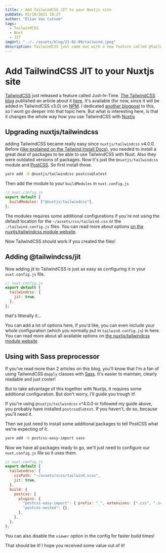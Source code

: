 ```yaml
---
title: ⚡ Add TailwindCSS JIT to your Nuxtjs site
pubDate: 03/18/2021 18:27
author: "Elian Van Cutsem"
tags:
  - TailwindCSS
  - Nuxt
  - JIT
imgUrl: "../../assets/blog/21-02-09/tailwind.jpeg"
description: TailwindCSS just came out with a new feature called @tailwindcss/jit. here's how you can add it to your Nuxt site.
---
```


# Add TailwindCSS JIT to your Nuxtjs site

[TailwindCSS](https://tailwindcss.com) just released a feature called Just-In-Time. [The TailwindCSS blog](https://tailwindcss.com/blog/) published an article about it [here](https://tailwindcss.com/blog/just-in-time-the-next-generation-of-tailwind-css). It's available (for now, since it will be added in TailwindCSS v3.0) on [NPM](https://www.npmjs.com/package/@tailwindcss/jit). I dedicated [another blogpost](https://www.elian.codes/blog/21-03-16-what-is-tailwindcss-jit-and-how-to-use-it/) to this, so I wont go deeper into that topic here. But what is interesting here, is that it changes the whole way how you use TailwindCSS with [Nuxtjs](https://nuxtjs.org)

## Upgrading nuxtjs/tailwindcss

adding TailwindCSS became really easy since `nuxtjs/tailwindcss` v4.0.0. Before ([like explained on the Tailwind Install Docs](https://tailwindcss.com/docs/guides/nuxtjs)), you needed to install a great deal of packages to be able to use TailwindCSS with Nuxt. Also they were outdated versions of packages. Now it's just the `@nuxtjs/tailwindcss` module and [PostCSS](https://postcss.org/). So first install those.

```bash
yarn add -D @nuxtjs/tailwindcss postcss@latest
```

Then add the module to your `buildModules` in `nuxt.config.js`

```js
// nuxt.config.js
export default {
  buildModules: ["@nuxtjs/tailwindcss"],
};
```

The modules requires some additional configurations if you're not using the default location for the `~/assets/css/tailwind.css` or the `./tailwind.config.js` files. You can read more about options [on the nuxtjs/tailwindcss module website](https://tailwindcss.nuxtjs.org/options).

Now TailwindCSS should work if you created the files!

## Adding @tailwindcss/jit

Now adding jit to TailwindCSS is just as easy as configuring it in your `nuxt.config.js` file.

```js
// nuxt.config.js
export default {
  tailwindcss: {
    jit: true,
  },
};
```

that's litterally it...

You can add a lot of options here, if you'd like, you can even include your whole configuration (which you normally put in `tailwind.config.js`) in here. You can read more about all available options on [the nuxtjs/tailwindcss module website](https://tailwindcss.nuxtjs.org/)

## Using with Sass preprocessor

If you've read more than 2 articles on this blog, you'll know that I'm a fan of using TailwindCSS `@apply` classes with [Sass](https://sass-lang.com). It's easier to maintain, clearly readable and just cooler!

But to take advantage of this together with Nuxtjs, it requires some additional configuration. But don't worry, I'll guide you trough it!

If you're using `@nuxtjs/tailwindcss` v^4.0.0 or followed my guide above, you probably have installed `postcss@latest`. If you haven't, do so, because you'll need it.

Then we just need to install some additional packages to tell PostCSS what we're expecting of it.

```bash
yarn add -D postcss-easy-import sass
```

Now we have all packages ready to go, we'll just need to configure our `nuxt.config.js` file so it uses them.

```js
// nuxt.config.js
export default {
  tailwindcss: {
    cssPath: "~/assets/scss/tailwind.scss",
    jit: true,
  },
  build: {
    postcss: {
      plugins: {
        "postcss-easy-import": { prefix: "_", extensions: [".css", ".scss"] },
        "postcss-nested": {},
      },
    },
  },
};
```

You can also disable the `viewer` option in the config for faster build times!

That should be it! I hope you received some value out of it!
